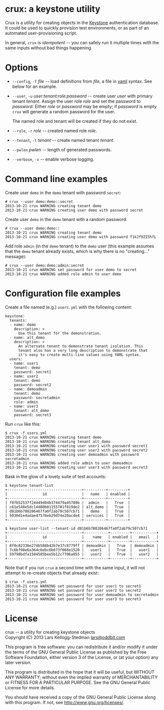 crux: a keystone utility
========================

Crux is a utility for creating objects in the [Keystone][]
authentication database.  It could be used to quickly provision test
environments, or as part of an automated user-provisioning script.

In general, `crux` is *idempotent* -- you can safely run it multiple
times with the same inputs without bad things happening.

[keystone]: http://docs.openstack.org/developer/keystone/

Options
=======

- `--config`, `-f` *file* -- load definitions from *file*, a file in
  [yaml][] syntax.  See below for an example.

- `--user`, `-u` *user:tenant:role:password* -- create user *user*
  with primary tenant *tenant*.  Assign the user role *role* and set
  the password to *password*.  Either *role* or *password* may be
  empty; if *password* is empty `crux` will generate a random password
  for the user.

  The named role and tenant will be created if they do not exist.

- `--role`, `-r` *role* -- created named role *role*.

- `--tenant`, `-t` *tenant* -- create named tenant *tenant*.

- `--pwlen` *pwlen* -- length of generated passwords.

- `--verbose`, `-v` -- enable verbose logging.

[yaml]: http://en.wikipedia.org/wiki/YAML

Command line examples
=====================

Create user `demo` in the `demo` tenant with password `secret`:

    # crux --user demo:demo::secret
    2013-10-21 crux WARNING creating tenant demo
    2013-10-21 crux WARNING creating user demo with password secret

Create user `demo` in the `demo` tenant with a random password:

    # crux --user demo:demo::
    2013-10-21 crux WARNING creating tenant demo
    2013-10-21 crux WARNING creating user demo with password f1kJf9ZI5hfL

Add role `admin` (in the `demo` tenant) to the `demo` user (this
example assumes that the `demo` tenant already exists, which is why
there is no "creating..." message):

    # crux --user demo:demo:admin:secret
    2013-10-21 crux WARNING set password for user demo to secret
    2013-10-21 crux WARNING added role admin to user demo

Configuration file examples
===========================

Create a file named (e.g.) `users.yml` with the following content:

    keystone:
      tenants:
      - name: demo
        description: >
          Use this tenant for the demonstration.
      - name: alt_demo
        description: >
          An alternate tenant to demonstrate tenant isolation. This
          tenant also has a very long description to demonstrate that
          it's easy to create multi-line values using YAML syntax.
      users:
      - name: user1
        tenant: demo
        password: secret1
      - name: user2
        tenant: demo
        password: secret2
      - name: demoadmin
        tenant: demo
        password: secretadmin
        role: admin
      - name: user3
        tenant: alt_demo
        password: secret3

Run `crux` like this:

    $ crux -f users.yml
    2013-10-21 crux WARNING creating tenant demo
    2013-10-21 crux WARNING creating tenant alt_demo
    2013-10-21 crux WARNING creating user user1 with password secret1
    2013-10-21 crux WARNING creating user user2 with password secret2
    2013-10-21 crux WARNING creating user demoadmin with password secretadmin
    2013-10-21 crux WARNING added role admin to user demoadmin
    2013-10-21 crux WARNING creating user user3 with password secret3

Bask in the glow of a lovely suite of test accounts:

    $ keystone tenant-list
    +----------------------------------+----------+---------+
    |                id                |   name   | enabled |
    +----------------------------------+----------+---------+
    | f8fb52537f24449d84b374479a45789b |  admin   |   True  |
    | c61e548e5dc14d80b01155781f019de2 | alt_demo |   True  |
    | d81b6b780206467fa0f2ab79c507cb71 |   demo   |   True  |
    | 5030d1e4adae47578eb29d74e20acde4 | services |   True  |
    +----------------------------------+----------+---------+

    $ keystone user-list --tenant-id d81b6b780206467fa0f2ab79c507cb71
    +----------------------------------+-----------+---------+-----------+
    |                id                |    name   | enabled |   email   |
    +----------------------------------+-----------+---------+-----------+
    | 8f0c82336e274b588b42b7e37c8779ff | demoadmin |   True  | demoadmin |
    | 7c6bf08e6a364c6ebc6b673f068e1520 |   user1   |   True  |   user1   |
    | 59798bdfa1504585bee5b12c7706a055 |   user2   |   True  |   user2   |
    +----------------------------------+-----------+---------+-----------+

<!--  (this output table is really too wide to display on most site
      layouts)

    $ keystone user-role-list --tenant demo --user demoadmin
    +----------------------------------+----------+----------------------------------+----------------------------------+
    |                id                |   name   |             user_id              |            tenant_id             |
    +----------------------------------+----------+----------------------------------+----------------------------------+
    | 9fe2ff9ee4384b1894a90878d3e92bab | _member_ | 8f0c82336e274b588b42b7e37c8779ff | d81b6b780206467fa0f2ab79c507cb71 |
    | 09ec0bdbe646425c83f5dbc1a67ec488 |  admin   | 8f0c82336e274b588b42b7e37c8779ff | d81b6b780206467fa0f2ab79c507cb71 |
    +----------------------------------+----------+----------------------------------+----------------------------------+
-->

Note that if you run `crux` a second time with the same input, it will
not attempt to re-create objects that already exist:

    $ crux -f users.yml
    2013-10-21 crux WARNING set password for user user1 to secret1
    2013-10-21 crux WARNING set password for user user2 to secret2
    2013-10-21 crux WARNING set password for user demoadmin to secretadmin
    2013-10-21 crux WARNING set password for user user3 to secret3

License
=======

crux -- a utility for creating keystone objects  
Copyright (C) 2013 Lars Kellogg-Stedman <lars@oddbit.com>

This program is free software: you can redistribute it and/or modify
it under the terms of the GNU General Public License as published by
the Free Software Foundation, either version 3 of the License, or
(at your option) any later version.

This program is distributed in the hope that it will be useful,
but WITHOUT ANY WARRANTY; without even the implied warranty of
MERCHANTABILITY or FITNESS FOR A PARTICULAR PURPOSE.  See the
GNU General Public License for more details.

You should have received a copy of the GNU General Public License
along with this program.  If not, see <http://www.gnu.org/licenses/>.

